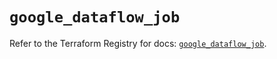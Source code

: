 # `google_dataflow_job`

Refer to the Terraform Registry for docs: [`google_dataflow_job`](https://registry.terraform.io/providers/hashicorp/google-beta/6.24.0/docs/resources/google_dataflow_job).

